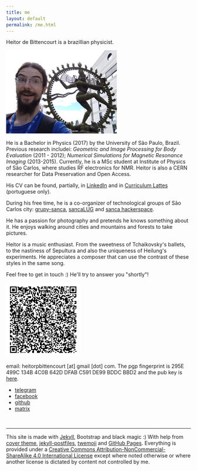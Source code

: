 ```yaml
---
title: me
layout: default
permalink: /me.html
---
```


Heitor de Bittencourt is a brazillian physicist.

<img src="/assets/imgs/me.jpg" class="float-right img-fluid" alt="me with Shiva :D" style="width:60%;">

He is a Bachelor in Physics (2017) by the University of São Paulo, Brazil. Previous
research includei: _Geometric and Image Processing for Body Evaluation_ (2011 -
2012); _Numerical Simulations for Magnetic Resonance Imaging_ (2013-2015).
Currently, he is a MSc student at Institute of Physics of São Carlos,
where studies RF electronics for NMR. Heitor is also a CERN researcher for Data
Preservation and Open Access.

His CV can be found, partially, in
[LinkedIn](https://www.linkedin.com/in/heitorpb/) and in
[Curriculum Lattes](http://buscatextual.cnpq.br/buscatextual/visualizacv.do?id=K4356572E5)
(portuguese only).

During his free time, he is a co-organizer of technological groups of São
Carlos city: [grupy-sanca](https://www.grupysanca.com.br),
[sancaLUG](https://sancalug.org) and
[sanca hackerspace](https://sancahs.grupysanca.com.br).

He has a passion for photography and pretends he knows something about it. He
enjoys walking around cities and mountains and forests to take pictures.

Heitor is a music enthusiast. From the sweetness of Tchaikovsky's ballets, to
the nastiness of Sepultura and also the uniqueness of Heilung's experiments. He
appreciates a composer that can use the contrast of these styles in the same
song.

Feel free to get in touch :) He'll try to answer you "shortly"!

<img src="/assets/imgs/qrcode.png" class="float-left img-fluid" alt="my vCard" style="width:40%; margin-right:5px;">

email: heitorpbittencourt [at] gmail [dot] com. The pgp fingerprint
is 295E 499C 134B 4C0B 642D  DFAB C591 DE99 BDDC BBD2 and the
pub key is [here](heitor.public.gpg-key).

- [telegram](https://t.me/wololo666)
- [facebook](https://www.facebook.com/wololo666)
- [github](https://github.com/heitorPB/)
- [matrix](https://matrix.to/#/@heitor:matrix.org)

<br>

---

This site is made with [Jekyll](https://jekyllrb.com/), Bootstrap and black
magic :) With help from
[cover theme](https://getbootstrap.com/docs/4.1/examples/cover/),
[jekyll-postfiles](https://nhoizey.github.io/jekyll-postfiles/),
[twemoji]()
and [GitHub Pages]().
Everything is provided under a
[Creative Commons Attribution-NonCommercial-ShareAlike 4.0 International License](https://creativecommons.org/licenses/by-nc-sa/4.0/)
except where noted otherwise or where another license is dictated by content
not controlled by me.